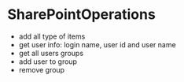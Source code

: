 # SharePointOperations
- add all type of items
- get user info: login name, user id and user name
- get all users groups
- add user to group
- remove group
